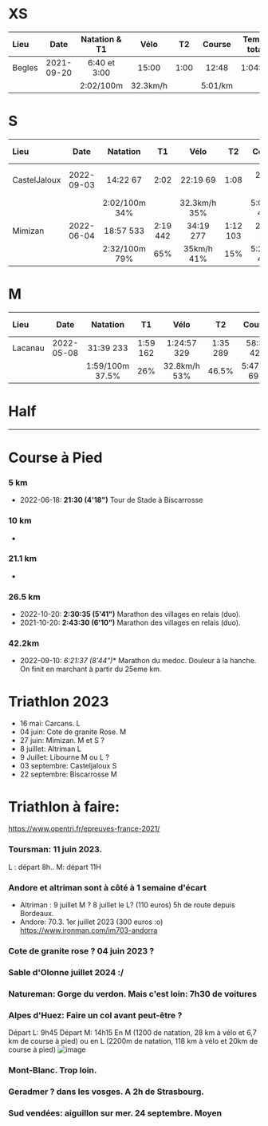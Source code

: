 # XS

| Lieu  | Date          | Natation & T1  | Vélo   | T2   | Course | Temps total | Classement | Commentaires
| :---- |:-------------:|:------------:|:-----:|:-----:|:-------:|:----------:|:----------:|:----------:|
| Begles |2021-09-20|6:40 et 3:00  |15:00 |1:00 |12:48|1:04:43| 38:00 |Pas vraiment de puces|
| ||2:02/100m  |32.3km/h || 5:01/km ||| |

# S

| Lieu  | Date          | Natation | T1   | Vélo   | T2   | Course | Temps total | Classement | Commentaires
| :---- |:-------------:|:-------:|:-----:|:-----:|:-----:|:-------:|:----------:|:----------:|:----------:|
| CastelJaloux |2022-09-03|14:22  67|2:02  |22:19 69|1:08 |26:06 98|1:04:43|80/197|S avec le parcours vélo raccourci|
| ||2:02/100m   34%| |32.3km/h 35%|| 5:01/km 49%||41%| 4eme groupe d'age MS2|
| Mimizan |2022-06-04|18:57  533|2:19  442|34:19 277|1:12  103|26:55 272|1:23:40|322/673|CLM avec les girondins :)|
| ||2:32/100m   79%| 65%|35km/h 41%|15%| 5:23/km 40%||48%||


# M

| Lieu  | Date          | Natation | T1   | Vélo   | T2   | Course | Temps total | Classement | Commentaires
| :---- |:-------------:|:-------:|:-----:|:-----:|:-----:|:-------:|:----------:|:----------:|:----------:|
| Lacanau |2022-05-08|31:39  233|1:59  162|1:24:57 329|1:35 289|58:32 428|2:58:36|340/621| 1er Tri :o|
| ||1:59/100m   37.5%| 26% |32.8km/h 53%| 46.5% | 5:47/km 69%||55%| |


# Half


--- 
# Course à Pied

### 5 km
* 2022-06-18: **21:30 (4'18")** Tour de Stade à Biscarrosse

### 10 km
* 

### 21.1 km
* 

### 26.5 km
* 2022-10-20: **2:30:35 (5'41")** Marathon des villages en relais (duo).
* 2021-10-20: **2:43:30 (6'10")** Marathon des villages en relais (duo).

### 42.2km
* 2022-09-10: *6:21:37 (8'44")** Marathon du medoc. Douleur à la hanche. On finit en marchant à partir du 25eme km.

# Triathlon 2023

- 16 mai: Carcans. L
- 04 juin: Cote de granite Rose. M
- 27 juin: Mimizan. M et S ?
- 8 juillet: Altriman L
- 9 Juillet: Libourne M ou L ?
- 03 septembre: Casteljaloux S
- 22 septembre: Biscarrosse M

# Triathlon à faire:
https://www.opentri.fr/epreuves-france-2021/

### Toursman: 11 juin 2023.
L : départ 8h..
M: départ 11H

### Andore et altriman sont à côté à 1 semaine d'écart

* Altriman : 9 juillet M ? 8 juillet le L? (110 euros) 5h de route depuis Bordeaux.
* Andore: 70.3. 1er juillet 2023 (300 euros :o)
 https://www.ironman.com/im703-andorra
 

### Cote de granite rose ? 04 juin 2023 ?

### Sable d'Olonne juillet 2024 :/

### Natureman: Gorge du verdon. Mais c'est loin: 7h30 de voitures

### Alpes d'Huez: Faire un col avant peut-être ?
Départ L: 9h45
Départ M: 14h15
En M (1200 de natation, 28 km à vélo et 6,7 km de course à pied) ou en L (2200m de natation, 118 km à vélo et 20km de course à pied)
![image](https://user-images.githubusercontent.com/62252993/202399616-244a6557-bba8-4d04-b3d0-3acf0b7c45b9.png)

### Mont-Blanc. Trop loin.

### Geradmer ? dans les vosges. A 2h de Strasbourg.

### Sud vendées: aiguillon sur mer. 24 septembre. Moyen
